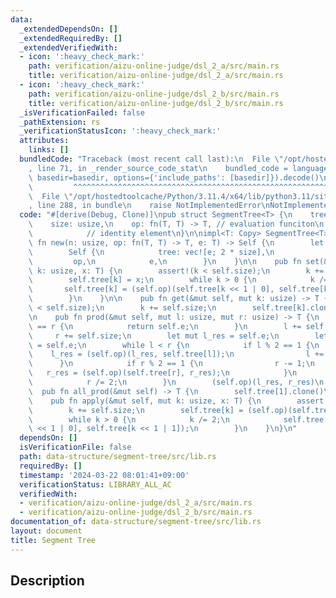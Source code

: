 ```yaml
---
data:
  _extendedDependsOn: []
  _extendedRequiredBy: []
  _extendedVerifiedWith:
  - icon: ':heavy_check_mark:'
    path: verification/aizu-online-judge/dsl_2_a/src/main.rs
    title: verification/aizu-online-judge/dsl_2_a/src/main.rs
  - icon: ':heavy_check_mark:'
    path: verification/aizu-online-judge/dsl_2_b/src/main.rs
    title: verification/aizu-online-judge/dsl_2_b/src/main.rs
  _isVerificationFailed: false
  _pathExtension: rs
  _verificationStatusIcon: ':heavy_check_mark:'
  attributes:
    links: []
  bundledCode: "Traceback (most recent call last):\n  File \"/opt/hostedtoolcache/Python/3.11.4/x64/lib/python3.11/site-packages/onlinejudge_verify/documentation/build.py\"\
    , line 71, in _render_source_code_stat\n    bundled_code = language.bundle(stat.path,\
    \ basedir=basedir, options={'include_paths': [basedir]}).decode()\n          \
    \         ^^^^^^^^^^^^^^^^^^^^^^^^^^^^^^^^^^^^^^^^^^^^^^^^^^^^^^^^^^^^^^^^^^^^^^^^^^^^^^^^^\n\
    \  File \"/opt/hostedtoolcache/Python/3.11.4/x64/lib/python3.11/site-packages/onlinejudge_verify/languages/rust.py\"\
    , line 288, in bundle\n    raise NotImplementedError\nNotImplementedError\n"
  code: "#[derive(Debug, Clone)]\npub struct SegmentTree<T> {\n    tree: Vec<T>,\n\
    \    size: usize,\n    op: fn(T, T) -> T, // evaluation funciton\n    e: T,  \
    \            // identity element\n}\n\nimpl<T: Copy> SegmentTree<T> {\n    pub\
    \ fn new(n: usize, op: fn(T, T) -> T, e: T) -> Self {\n        let size = n.next_power_of_two();\n\
    \        Self {\n            tree: vec![e; 2 * size],\n            size,\n   \
    \         op,\n            e,\n        }\n    }\n\n    pub fn set(&mut self, mut\
    \ k: usize, x: T) {\n        assert!(k < self.size);\n        k += self.size;\n\
    \        self.tree[k] = x;\n        while k > 0 {\n            k /= 2;\n     \
    \       self.tree[k] = (self.op)(self.tree[k << 1 | 0], self.tree[k << 1 | 1]);\n\
    \        }\n    }\n\n    pub fn get(&mut self, mut k: usize) -> T {\n        assert!(k\
    \ < self.size);\n        k += self.size;\n        self.tree[k].clone()\n    }\n\
    \n    pub fn prod(&mut self, mut l: usize, mut r: usize) -> T {\n        if l\
    \ == r {\n            return self.e;\n        }\n        l += self.size;\n   \
    \     r += self.size;\n        let mut l_res = self.e;\n        let mut r_res\
    \ = self.e;\n        while l < r {\n            if l % 2 == 1 {\n            \
    \    l_res = (self.op)(l_res, self.tree[l]);\n                l += 1;\n      \
    \      }\n            if r % 2 == 1 {\n                r -= 1;\n             \
    \   r_res = (self.op)(self.tree[r], r_res);\n            }\n            l /= 2;\n\
    \            r /= 2;\n        }\n        (self.op)(l_res, r_res)\n    }\n\n  \
    \  pub fn all_prod(&mut self) -> T {\n        self.tree[1].clone()\n    }\n\n\
    \    pub fn apply(&mut self, mut k: usize, x: T) {\n        assert!(k < self.size);\n\
    \        k += self.size;\n        self.tree[k] = (self.op)(self.tree[k], x);\n\
    \        while k > 0 {\n            k /= 2;\n            self.tree[k] = (self.op)(self.tree[k\
    \ << 1 | 0], self.tree[k << 1 | 1]);\n        }\n    }\n}\n"
  dependsOn: []
  isVerificationFile: false
  path: data-structure/segment-tree/src/lib.rs
  requiredBy: []
  timestamp: '2024-03-22 08:01:41+09:00'
  verificationStatus: LIBRARY_ALL_AC
  verifiedWith:
  - verification/aizu-online-judge/dsl_2_a/src/main.rs
  - verification/aizu-online-judge/dsl_2_b/src/main.rs
documentation_of: data-structure/segment-tree/src/lib.rs
layout: document
title: Segment Tree
---
```


## Description
